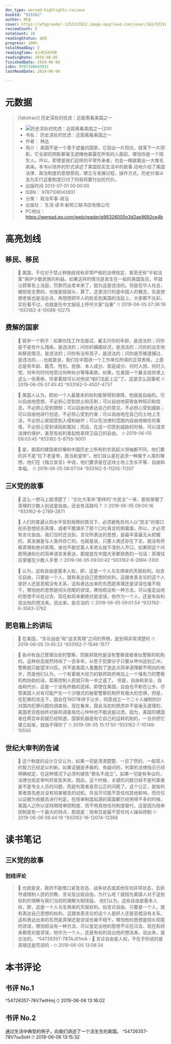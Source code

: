 ```yaml
---
doc_type: weread-highlights-reviews
bookId: "933162"
author: 林达
cover: https://wfqqreader-1252317822.image.myqcloud.com/cover/162/933162/t7_933162.jpg
reviewCount: 5
noteCount: 10
readingStatus: 读完
progress: 100%
totalReadDay: 2
readingTime: 4小时34分钟
readingDate: 2019-06-05
finishedDate: 2019-06-06
isbn: 9787108043931
lastReadDate: 2019-06-06

---
```

# 元数据
> [!abstract] 历史深处的忧虑：近距离看美国之一
> - ![ 历史深处的忧虑：近距离看美国之一|200](https://wfqqreader-1252317822.image.myqcloud.com/cover/162/933162/t7_933162.jpg)
> - 书名： 历史深处的忧虑：近距离看美国之一
> - 作者： 林达
> - 简介： 美国不是一个善于遮羞的国家，它投出一片阳光，就落下一片阴影。它全部的阴影都毫无遮掩地暴露在所有的人面前，哪怕你是一个陌生人。所以，即使是我们这样的平常外来者，也会一眼就看出一大堆毛病来。本书以信件的形式讲述了美国现实生活中的故事.动地介绍了美国法律、政治制度的思想原则，建立与发展过程，操作方式，历史价值以及为实行这套制度已付了的和将要付出的代价。
> - 出版时间 2013-07-01 00:00:00
> - ISBN： 9787108043931
> - 分类： 政治军事-政治
> - 出版社： 生活·读书·新知三联书店有限公司
> - PC地址：https://weread.qq.com/web/reader/e96326005e3d2ae9692ce4b

# 高亮划线

## 移民、移民

> 📌 美国，不仅对于禁止种族歧视有非常严格的法律规定，甚至还有“平权法案”保护少数民族的利益。如果这样的情况是发生在一般的美国饭店，早就让顾客告上法庭，罚款罚出老本来了，因为这是违法的。但是在华人社会，被拒收支票的，也就是摇摇头，算了。这里流行的是中国人的概念，先是想想老板也是没办法，再想想把华人的脸丢到美国的法庭上，大家都不光彩。实在看不过，也就是在中文报纸上呼吁大家“自重” 
> ⏱ 2019-06-05 07:36:16 ^933162-4-10088-10275

## 费解的国家

> 📌 我举一个例子：如果你找工作去面试，雇主问你的年龄，是违法的；问你是不是有什么残疾，是违法的；问你的婚姻状况，是违法的；问你的出生地和移民情况，是违法的；问你有没有孩子，是违法的；问你是否被逮捕过，是违法的……也就是说，我们在中国进一个工作单位所填的正常表格，上面总是有年龄、籍贯、性别、民族、本人成分、家庭成分、何时入团、何时入党、何年何时何地受过何种处分等等条款，如果，在美国一个雇主给你递上这么一张表格，你拿着就可以对他说“咱们法庭上见”了。这是怎么回事呢 
> ⏱ 2019-06-05 07:45:42 ^933162-5-4507-4737

> 📌 美国人认为，假如一个人最基本的权利能够得到保障，他就是自由的。可以自由地思想，不必担心受到禁止和压制；可以自由地获取各种知识和信息，不必担心受到限制；可以自由地表达自己的意见，不必担心受到威胁；可以自由地进行创造，不必担心受到约束；可以自由地在自己的土地上生活，不必担心家园受到入侵和破坏；可以在法律的范围内自由地做任何事情，不必担心受到诬陷和冤狱；而且，在这一切受到威胁的时候，可以请求法律的保护，甚至有权利拿起枪来捍卫自己的自由。 
> ⏱ 2019-06-05 08:03:45 ^933162-5-8755-9001

> 📌 是，美国的建国者好像和中国历史上所有的农民起义领袖都不同，他们要的并不是“拉下老皇帝，我当新皇帝”。他们自认是在追求一种属于人类的理想，他们在《独立宣言》中说，他们要求是在这块土地上生长平等、自由和幸福。 
> ⏱ 2019-06-05 08:07:04 ^933162-5-11205-11307

## 三K党的故事

> 📌 这么一想马上就清楚了：“文化大革命”那样的“大民主”一来，那些掌握了真理的少数人别说是自由，还会有活路吗？ 
> ⏱ 2019-06-05 09:00:16 ^933162-6-2789-2871

> 📌 人们的普遍认知水平受到局限的情况下，必须避免任何人以“民主”的借口扼杀思想扼杀真理，或者干脆谋杀了那个口吐真言的倒霉蛋。所以，才必须有言论自由。我们当时还谈到，言论所表达的思想，是最丰富最无从把握的，其发展是与人类共存亡的。也就是说，只要人类还存在下去，就没有终极真理和绝对真理。谁也不能仗着人多势众就不准别人开口。如果把这个问题用通俗化的简单语言来表达，那就是在中国大家都熟悉的一句话：真理往往掌握在少数人手里 
> ⏱ 2019-06-05 09:00:42 ^933162-6-2894-3100

> 📌 认为，这些自由是基本人权，即，这是一个人与生俱来的天赋权利。如言论自由，只要是一个人，就有表达自己思想的权利，这跟发表言论的这个人是好人还是恶棍没有关系，这和表达出来的东西是真理还是谬误也毫不相干。哪怕他的思想是彻头彻尾的谬误，哪怕假设有一种方法，可以鉴定出他的思想不论在过去、现在和将来都绝对是谬误，他作为一个人，还是有权利说出他的想法来。说出来，是合法的 
> ⏱ 2019-06-05 09:01:54 ^933162-6-3583-3762

## 肥皂箱上的讲坛

> 📌 在美国，“言论自由”和“追求真理”之间的界限，是划得非常清楚的 
> ⏱ 2019-06-05 13:45:22 ^933162-7-1546-1577

> 📌 各州有自己管理治安的警察，而联邦政府是没有警察或者类似警察的机构的。这种状态居然持续了一百多年。以至于犯罪分子只要从甲州逃到乙州，警察就只能望洋兴叹。并不是美国人愚蠢到了连这点简单道理都不明白的地步，而是他们认为，一个有着极大权力的联邦政府再加上一个强有力的警察机构协助的话，距离控制人民就只有一步之遥了。
但是，自由和安全，自由和代价，这是一个没有终极的选择。即使在美国，自由也不断在让步。尽管美国人对有可能产生一个沙俄式的秘密警察机构怀有极大的恐惧，但是，在犯罪的攻击下，国会在1907年终于让步，同意成立一个二十人编制的针对国内犯罪问题的调查局。现在看来，国会当初的顾虑并不是毫无道理的，美国老百姓始终对联邦调查局忧心忡忡也不能说是过虑。因为，美国的建国者在两百年前就已经知道，国家机器是有它自己的运转机制的，一旦你把它建立起来，就由不得你了 
> ⏱ 2019-06-05 15:17:50 ^933162-7-10148-10550

## 世纪大审判的告诫

> 📌 这个制度的设计立论认为，如果一切是清清楚楚、一目了然的，一般常人的智力已经足以判断。如果证据是矛盾的、有疑问的，判案的法律指示已经明确规定，在这种情况下必须判被告“罪名不成立”。如果一切是有争议的，法律也规定审判将宣告失败。因此，这个时候，关键的问题已经不是判案者是不是专业人员的问题，而是判案者是否公正的问题了。这个公正，是指判案者首先绝对没有陷害被告的动机，并且尽可能不受任何其他影响，而仅仅以证据为依据去进行判定。在陪审制度起源的英国都已经用得不多的时候，美国人之所以坚持用陪审团制度，而不用其他任何制度替代，这是因为陪审团制度有一个最大的特点，那就是：陪审员是最不受任何人操纵控制 
> ⏱ 2019-06-06 08:44:19 ^933162-16-12074-12368

# 读书笔记

## 三K党的故事

### 划线评论
> 📌 也就是说，政府不能借口紧急状态、战争状态或其他任何非常状态，去剥夺或限制人民的宗教、言论及出版自由。为什么呢？就因为美国人对于这些权利的理解与我们当初的理解大相径庭。
他们认为，这些自由是基本人权，即，这是一个人与生俱来的天赋权利。如言论自由，只要是一个人，就有表达自己思想的权利，这跟发表言论的这个人是好人还是恶棍没有关系，这和表达出来的东西是真理还是谬误也毫不相干。哪怕他的思想是彻头彻尾的谬误，哪怕假设有一种方法，可以鉴定出他的思想不论在过去、现在和将来都绝对是谬误，他作为一个人，还是有权利说出他的想法来。说出来，是合法的。  ^54726357-78TAJ01mA
    - 💭 言论自由是人权，不在乎你说的是真理还是荒谬的
    - ⏱ 2019-06-05 13:08:34
   
# 本书评论

## 书评 No.1 
 ^54726357-78V7wtHmj
⏱ 2019-06-06 13:16:02

## 书评 No.2 
通过生活中典型的例子，向我们讲述了一个活生生的美国。
 ^54726357-78V7uu5oH
⏱ 2019-06-06 13:15:32
